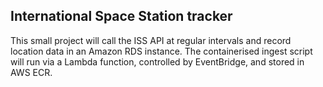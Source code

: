 ## International Space Station tracker
This small project will call the ISS API at regular intervals
and record location data in an Amazon RDS instance.
The containerised ingest script will run via a Lambda function, controlled
by EventBridge, and stored in AWS ECR.

